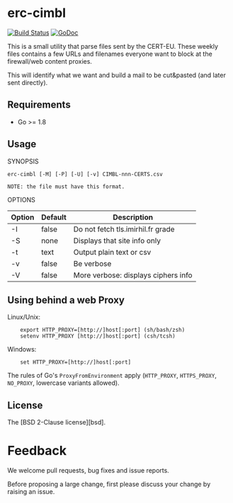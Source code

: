 erc-cimbl
============

[![Build Status](https://travis-ci.org/keltia/erc-cimbl.svg?branch=master)](https://travis-ci.org/keltia/erc-cimbl)
[![GoDoc](http://godoc.org/github.com/keltia/erc-cimbl?status.svg)](http://godoc.org/github.com/keltia/erc-cimbl)

This is a small utility that parse files sent by the CERT-EU.  These weekly files contains a few URLs and filenames everyone want to block at the firewall/web content proxies.

This will identify what we want and build a mail to be cut&pasted (and later sent directly).

## Requirements

* Go >= 1.8

## Usage

SYNOPSIS
```
erc-cimbl [-M] [-P] [-U] [-v] CIMBL-nnn-CERTS.csv

NOTE: the file must have this format.
```

OPTIONS

| Option  | Default | Description|
| ------- |---------|------------|
| -I      | false   | Do not fetch tls.imirhil.fr grade |
| -S      | none    | Displays that site info only |
| -t      | text    | Output plain text or csv |
| -v      | false   | Be verbose |
| -V      | false   | More verbose: displays ciphers info |

## Using behind a web Proxy

Linux/Unix:
```
    export HTTP_PROXY=[http://]host[:port] (sh/bash/zsh)
    setenv HTTP_PROXY [http://]host[:port] (csh/tcsh)
```

Windows:
```
    set HTTP_PROXY=[http://]host[:port]
```

The rules of Go's `ProxyFromEnvironment` apply (`HTTP_PROXY`, `HTTPS_PROXY`, `NO_PROXY`, lowercase variants allowed).

## License

The [BSD 2-Clause license][bsd].

# Feedback

We welcome pull requests, bug fixes and issue reports.

Before proposing a large change, first please discuss your change by raising an issue.
